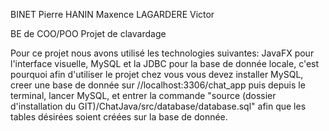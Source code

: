 BINET Pierre
HANIN Maxence
LAGARDERE Victor

BE de COO/POO
Projet de clavardage

Pour ce projet nous avons utilisé les technologies suivantes:
JavaFX pour l'interface visuelle, MySQL et la JDBC pour la base de donnée locale,
c'est pourquoi afin d'utiliser le projet chez vous vous devez installer MySQL,
creer une base de donnée sur //localhost:3306/chat_app puis depuis le terminal, 
lancer MySQL, et entrer la commande "source (dossier d'installation du GIT)/ChatJava/src/database/database.sql"
afin que les tables désirées soient créées sur la base de donnée.
